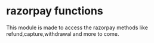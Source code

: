# razorpay functions

This module is made to access the razorpay methods like refund,capture,withdrawal and more to come.